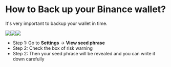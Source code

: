 # How to Back up your Binance wallet?

It's very important to backup your wallet in time.

![](https://lh5.googleusercontent.com/OTlB8ds22cgtnqDER9sh03Q776XwHb_aOL5LGzDrqIyPjlgxJqSTSQdFtwUDBDqx14JAN1_g8dpLAyjICbLV0fZMMZfbg_YudFPK82FQbJ1a7wKY0DLhpoxcpFOc9TDsN4_wKxt2=s0)![](https://lh6.googleusercontent.com/3IjSucIveH_KkLSjOkH2TkT8crurksIurVpyspcdjWFNXD46GIn9h9SylELH-cgv0cFWuhjlFDrUmMp_NflT_3Pt0E3krSWwAElWGQXUeytaR0HH_FYauk924m1gX_5dq7bLBb3b=s0)![](https://lh3.googleusercontent.com/AzCKUSLaX_g_CcW5ftn55-bCCLwaHUrNODRY7-liGpn1NMNyY6RzMbW7eQAyJ9D7tqO30lvscWOYRcR0AH-LF8JK-MuKn-XtHhMmlCmC0mkavZWXeg08a3nZ83mjFpevKpzEyQ8O=s0)

* Step 1: Go to **Settings** -&gt; **View seed phrase**
* Step 2: Check the box of risk warning
* Step 2: Then your seed phrase will be revealed and you can write it down carefully



